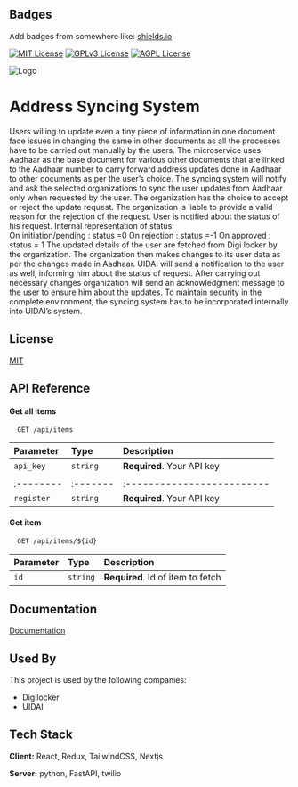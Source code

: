 
## Badges

Add badges from somewhere like: [shields.io](https://shields.io/)

[![MIT License](https://img.shields.io/badge/License-MIT-green.svg)](https://choosealicense.com/licenses/mit/)
[![GPLv3 License](https://img.shields.io/badge/License-GPL%20v3-yellow.svg)](https://opensource.org/licenses/)
[![AGPL License](https://img.shields.io/badge/license-AGPL-blue.svg)](http://www.gnu.org/licenses/agpl-3.0)


![Logo](https://dev-to-uploads.s3.amazonaws.com/uploads/articles/th5xamgrr6se0x5ro4g6.png)


# Address Syncing System

Users willing to update even a tiny piece of information in one document face issues in changing the same in other documents as all the processes have to be carried out manually by the users.
The microservice uses Aadhaar as the base document for various other documents that are linked to the Aadhaar number to carry forward address updates done in Aadhaar to other documents as per the user’s choice. The syncing system will notify and ask the selected organizations to sync the user updates from Aadhaar only when requested by the user. The organization has the choice to accept or reject the update request. The organization is liable to provide a valid reason for the rejection of the request. 
User is notified about the status of his request. Internal representation of status:  
On initiation/pending : status =0 
On rejection : status =-1
On approved : status = 1
The updated details of the user are fetched from Digi locker by the organization. The organization then makes changes to its user data as per the changes made in Aadhaar. UIDAI will send a notification to the user as well, informing him about the status of request. After carrying out necessary changes organization will send an acknowledgment message to the user to ensure him about the updates.
To maintain security in the complete environment, the syncing system has to be incorporated internally into UIDAI’s system.

## License

[MIT](https://choosealicense.com/licenses/mit/)


## API Reference

#### Get all items

```http
  GET /api/items
```

| Parameter | Type     | Description                |
| :-------- | :------- | :------------------------- |
| `api_key` | `string` | **Required**. Your API key |
|           |          |                            |
| :-------- | :------- | :------------------------- |
| `register`| `string` | **Required**. Your API key |

#### Get item

```http
  GET /api/items/${id}
```

| Parameter | Type     | Description                       |
| :-------- | :------- | :-------------------------------- |
| `id`      | `string` | **Required**. Id of item to fetch |


## Documentation

[Documentation](https://linktodocumentation)


## Used By

This project is used by the following companies:

- Digilocker
- UIDAI


## Tech Stack

**Client:** React, Redux, TailwindCSS, Nextjs

**Server:** python, FastAPI, twilio


